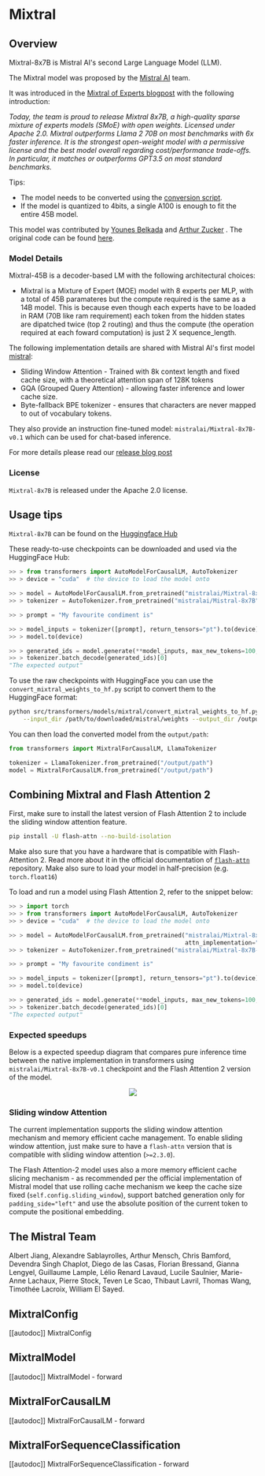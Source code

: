 <!--Copyright 2023 Mistral AI and The HuggingFace Team. All rights reserved.

Licensed under the Apache License, Version 2.0 (the "License"); you may not use this file except in compliance with
the License. You may obtain a copy of the License at

http://www.apache.org/licenses/LICENSE-2.0

Unless required by applicable law or agreed to in writing, software distributed under the License is distributed on
an "AS IS" BASIS, WITHOUT WARRANTIES OR CONDITIONS OF ANY KIND, either express or implied. See the License for the
specific language governing permissions and limitations under the License.

⚠️ Note that this file is in Markdown but contain specific syntax for our doc-builder (similar to MDX) that may not be
rendered properly in your Markdown viewer.

-->

# Mixtral

## Overview

Mixtral-8x7B is Mistral AI's second Large Language Model (LLM). 

The Mixtral model was proposed by the [Mistral AI](https://mistral.ai/) team.

It was introduced in the [Mixtral of Experts blogpost](https://mistral.ai/news/mixtral-of-experts/) with the following introduction:

*Today, the team is proud to release Mixtral 8x7B, a high-quality sparse mixture of experts models (SMoE) with open weights. Licensed under Apache 2.0. Mixtral outperforms Llama 2 70B on most benchmarks with 6x faster inference. It is the strongest open-weight model with a permissive license and the best model overall regarding cost/performance trade-offs. In particular, it matches or outperforms GPT3.5 on most standard benchmarks.*

Tips:


- The model needs to be converted using the [conversion script](https://github.com/huggingface/transformers/blob/main/src/transformers/models/mixtral/convert_mixtral_weights_to_hf.py).
- If the model is quantized to 4bits, a single A100 is enough to fit the entire 45B model.

This model was contributed by [Younes Belkada](https://huggingface.co/ybelkada) and [Arthur Zucker](https://huggingface.co/ArthurZ) .
The original code can be found [here](https://github.com/mistralai/mistral-src).


### Model Details

Mixtral-45B is a decoder-based LM with the following architectural choices:

* Mixtral is a Mixture of Expert (MOE) model with 8 experts per MLP, with a total of 45B paramateres but the compute required is the same as a 14B model. This is because even though each experts have to be loaded in RAM (70B like ram requirement) each token from the hidden states are dipatched twice (top 2 routing) and thus the compute (the operation required at each foward computation) is just 2 X sequence_length. 

The following implementation details are shared with Mistral AI's first model [mistral](mistral):
* Sliding Window Attention - Trained with 8k context length and fixed cache size, with a theoretical attention span of 128K tokens
* GQA (Grouped Query Attention) - allowing faster inference and lower cache size.
* Byte-fallback BPE tokenizer - ensures that characters are never mapped to out of vocabulary tokens.

They also provide an instruction fine-tuned model: `mistralai/Mixtral-8x7B-v0.1` which can be used for chat-based inference.

For more details please read our [release blog post](https://mistral.ai/news/mixtral-of-experts/)

### License

`Mixtral-8x7B` is released under the Apache 2.0 license.

## Usage tips

`Mixtral-8x7B` can be found on the [Huggingface Hub](https://huggingface.co/mistralai)

These ready-to-use checkpoints can be downloaded and used via the HuggingFace Hub:

```python
>> > from transformers import AutoModelForCausalLM, AutoTokenizer
>> > device = "cuda"  # the device to load the model onto

>> > model = AutoModelForCausalLM.from_pretrained("mistralai/Mixtral-8x7B-v0.1")
>> > tokenizer = AutoTokenizer.from_pretrained("mistralai/Mistral-8x7B")

>> > prompt = "My favourite condiment is"

>> > model_inputs = tokenizer([prompt], return_tensors="pt").to(device)
>> > model.to(device)

>> > generated_ids = model.generate(**model_inputs, max_new_tokens=100, do_sample=True)
>> > tokenizer.batch_decode(generated_ids)[0]
"The expected output"
```

To use the raw checkpoints with HuggingFace you can use the `convert_mixtral_weights_to_hf.py` script to convert them to the HuggingFace format:

```bash
python src/transformers/models/mixtral/convert_mixtral_weights_to_hf.py \
    --input_dir /path/to/downloaded/mistral/weights --output_dir /output/path
```

You can then load the converted model from the `output/path`:

```python
from transformers import MixtralForCausalLM, LlamaTokenizer

tokenizer = LlamaTokenizer.from_pretrained("/output/path")
model = MixtralForCausalLM.from_pretrained("/output/path")
```

## Combining Mixtral and Flash Attention 2

First, make sure to install the latest version of Flash Attention 2 to include the sliding window attention feature.

```bash
pip install -U flash-attn --no-build-isolation
```

Make also sure that you have a hardware that is compatible with Flash-Attention 2. Read more about it in the official documentation of [`flash-attn`](https://github.com/Dao-AILab/flash-attention) repository. Make also sure to load your model in half-precision (e.g. `torch.float16`)

To load and run a model using Flash Attention 2, refer to the snippet below:

```python
>> > import torch
>> > from transformers import AutoModelForCausalLM, AutoTokenizer
>> > device = "cuda"  # the device to load the model onto

>> > model = AutoModelForCausalLM.from_pretrained("mistralai/Mixtral-8x7B-v0.1", torch_dtype=torch.float16,
                                                  attn_implementation="flash_attention_2")
>> > tokenizer = AutoTokenizer.from_pretrained("mistralai/Mixtral-8x7B-v0.1")

>> > prompt = "My favourite condiment is"

>> > model_inputs = tokenizer([prompt], return_tensors="pt").to(device)
>> > model.to(device)

>> > generated_ids = model.generate(**model_inputs, max_new_tokens=100, do_sample=True)
>> > tokenizer.batch_decode(generated_ids)[0]
"The expected output"
```

### Expected speedups

Below is a expected speedup diagram that compares pure inference time between the native implementation in transformers using `mistralai/Mixtral-8x7B-v0.1` checkpoint and the Flash Attention 2 version of the model.

<div style="text-align: center">
<img src="https://huggingface.co/datasets/ybelkada/documentation-images/resolve/main/mixtral-7b-inference-large-seqlen.png">
</div>

### Sliding window Attention

The current implementation supports the sliding window attention mechanism and memory efficient cache management. 
To enable sliding window attention, just make sure to have a `flash-attn` version that is compatible with sliding window attention (`>=2.3.0`). 

The Flash Attention-2 model uses also a more memory efficient cache slicing mechanism - as recommended per the official implementation of Mistral model that use rolling cache mechanism we keep the cache size fixed (`self.config.sliding_window`), support batched generation only for `padding_side="left"` and use the absolute position of the current token to compute the positional embedding.

## The Mistral Team

Albert Jiang, Alexandre Sablayrolles, Arthur Mensch, Chris Bamford, Devendra Singh Chaplot, Diego de las Casas, Florian Bressand, Gianna Lengyel, Guillaume Lample, Lélio Renard Lavaud, Lucile Saulnier, Marie-Anne Lachaux, Pierre Stock, Teven Le Scao, Thibaut Lavril, Thomas Wang, Timothée Lacroix, William El Sayed.

## MixtralConfig

[[autodoc]] MixtralConfig

## MixtralModel

[[autodoc]] MixtralModel
    - forward

## MixtralForCausalLM

[[autodoc]] MixtralForCausalLM
    - forward

## MixtralForSequenceClassification

[[autodoc]] MixtralForSequenceClassification
    - forward
